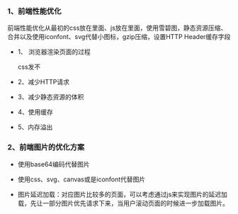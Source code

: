### 1、前端性能优化

前端性能优化从最初的css放在<head>里面、js放在</body>里面，使用雪碧图，静态资源压缩、合并以及使用iconfont、svg代替小图标，gzip压缩，设置HTTP Header缓存字段

- 1、 浏览器渲染页面的过程

  css发不

- 2、减少HTTP请求

- 3、减少静态资源的体积

- 4、使用缓存

- 5、内存溢出

### 2、前端图片的优化方案

* 使用base64编码代替图片

* 使用css、svg、canvas或是iconfont代替图片

* 图片延迟加载：对应图片比较多的页面，可以考虑通过js来实现图片的延迟加载，先让一部分图片优先请求下来，当用户滚动页面的时候进一步加载图片。


